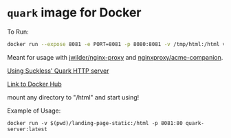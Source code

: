 # `quark` image for Docker

To Run:

```bash
docker run --expose 8081 -e PORT=8081 -p 8080:8081 -v /tmp/html:/html vasaulys/quark-server
```

Meant for usage with
[jwilder/nginx-proxy](https://hub.docker.com/r/jwilder/nginx-proxy/)
and
[nginxproxy/acme-companion](https://hub.docker.com/r/nginxproxy/acme-companion). 


[Using Suckless' Quark HTTP server](https://tools.suckless.org/quark/)

[Link to Docker Hub](https://hub.docker.com/repository/docker/vasaulys/quark-server)


mount any directory to "/html" and start using!

Example of Usage:

```shell
docker run -v $(pwd)/landing-page-static:/html -p 8081:80 quark-server:latest
```
